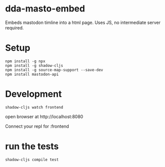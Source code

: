 # dda-masto-embed
Embeds mastodon timline into a html page. Uses JS, no intermediate server required.


# Setup

```
npm install -g npx
npm install -g shadow-cljs
npm install -g source-map-support --save-dev
npm install mastodon-api

```

# Development

```
shadow-cljs watch frontend
```

open browser at http://localhost:8080

Connect your repl for :frontend


# run the tests

```
shadow-cljs compile test
```
